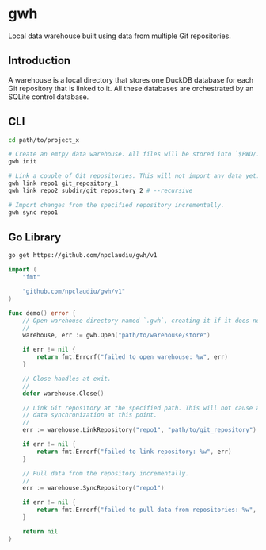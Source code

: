 # gwh

Local data warehouse built using data from multiple Git repositories.

## Introduction

A warehouse is a local directory that stores one DuckDB database for each Git
repository that is linked to it. All these databases are orchestrated by an
SQLite control database.

## CLI

```sh
cd path/to/project_x

# Create an emtpy data warehouse. All files will be stored into `$PWD/.gwh`.
gwh init

# Link a couple of Git repositories. This will not import any data yet.
gwh link repo1 git_repository_1
gwh link repo2 subdir/git_repository_2 # --recursive

# Import changes from the specified repository incrementally.
gwh sync repo1
```

## Go Library

```sh
go get https://github.com/npclaudiu/gwh/v1
```

```go
import (
    "fmt"

    "github.com/npclaudiu/gwh/v1"
)

func demo() error {
    // Open warehouse directory named `.gwh`, creating it if it does not exist.
    //
    warehouse, err := gwh.Open("path/to/warehouse/store")

    if err != nil {
        return fmt.Errorf("failed to open warehouse: %w", err)
    }

    // Close handles at exit.
    //
    defer warehouse.Close()

    // Link Git repository at the specified path. This will not cause any
    // data synchronization at this point.
    //
    err := warehouse.LinkRepository("repo1", "path/to/git_repository")

    if err != nil {
        return fmt.Errorf("failed to link repository: %w", err)
    }

    // Pull data from the repository incrementally.
    //
    err := warehouse.SyncRepository("repo1")

    if err != nil {
        return fmt.Errorf("failed to pull data from repositories: %w", err)
    }

    return nil
}
```
